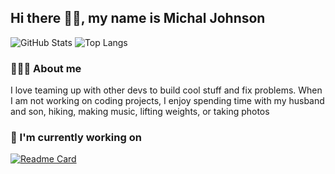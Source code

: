 ## Hi there 👋🏻, my name is Michal Johnson
![GitHub Stats](https://github-readme-stats.vercel.app/api/?username=michaljohnson&show_icons=true&theme=transparent&hide=contribs&show=prs_merged,reviews&line_height=24&icon_color=ffd733&include_all_commits=true&card_width=300) 
![Top Langs](https://github-readme-stats.vercel.app/api/top-langs/?username=michaljohnson&layout=compact&theme=transparent&size_weight=0.5&count_weight1&langs_count=10&hide=Roff,CMake,Makefile,Batchfile&card_width=400)

### 🙋🏼‍♀ About me
I love teaming up with other devs to build cool stuff and fix problems. When I am not working on coding projects, I enjoy spending time with my husband and son, hiking, making music, lifting weights, or taking photos

### 🚀 I'm currently working on 
[![Readme Card](https://github-readme-stats.vercel.app/api/pin/?username=nova-omnia&repo=lernello&show_owner=true&description_lines_count=1&theme=transparent)](https://github.com/nova-omnia/lernello)
